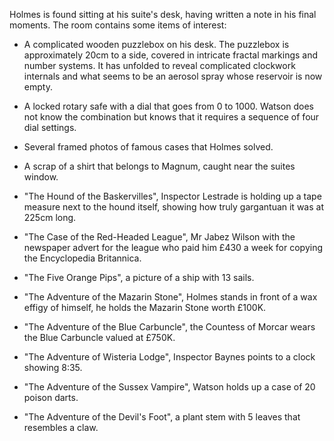 Holmes is found sitting at his suite's desk, having written a note in his final moments.
The room contains some items of interest:

- A complicated wooden puzzlebox on his desk. The puzzlebox is approximately 20cm to a side, covered in intricate fractal markings and number systems. It has unfolded to reveal complicated clockwork internals and what seems to be an aerosol spray whose reservoir is now empty.
- A locked rotary safe with a dial that goes from 0 to 1000. Watson does not know the combination but knows that it requires a sequence of four dial settings.
- Several framed photos of famous cases that Holmes solved.
- A scrap of a shirt that belongs to Magnum, caught near the suites window.

- "The Hound of the Baskervilles", Inspector Lestrade is holding up a tape measure next to the hound itself, showing how truly gargantuan it was at 225cm long.
- "The Case of the Red-Headed League", Mr Jabez Wilson with the newspaper advert for the league who paid him £430 a week for copying the Encyclopedia Britannica.
- "The Five Orange Pips", a picture of a ship with 13 sails.
- "The Adventure of the Mazarin Stone", Holmes stands in front of a wax effigy of himself, he holds the Mazarin Stone worth £100K.
- "The Adventure of the Blue Carbuncle", the Countess of Morcar wears the Blue Carbuncle valued at £750K.
- "The Adventure of Wisteria Lodge", Inspector Baynes points to a clock showing 8:35.
- "The Adventure of the Sussex Vampire", Watson holds up a case of 20 poison darts.
- "The Adventure of the Devil's Foot", a plant stem with 5 leaves that resembles a claw.

